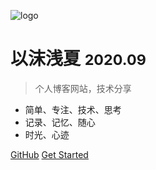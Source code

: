 <!-- _coverpage.md -->

![logo](_media/icon.svg)

# 以沫浅夏 <small>2020.09</small>

> 个人博客网站，技术分享

- 简单、专注、技术、思考
- 记录、记忆、随心
- 时光、心迹

[GitHub](https://github.com/liyang-love/)
[Get Started](#docsify)